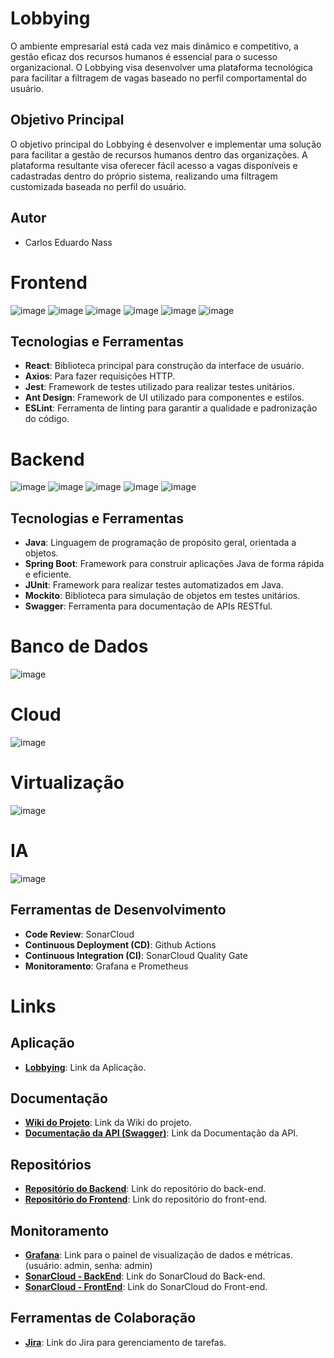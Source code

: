 # Lobbying

O ambiente empresarial está cada vez mais dinâmico e competitivo, a gestão eficaz dos recursos humanos é essencial para o sucesso organizacional. O Lobbying visa desenvolver uma plataforma tecnológica para facilitar a filtragem de vagas baseado no perfil comportamental do usuário.

## Objetivo Principal

O objetivo principal do Lobbying é desenvolver e implementar uma solução para facilitar a gestão de recursos humanos dentro das organizações. A plataforma resultante visa oferecer fácil acesso a vagas disponíveis e cadastradas dentro do próprio sistema, realizando uma filtragem customizada baseada no perfil do usuário.

## Autor

 * Carlos Eduardo Nass

# Frontend

![image](https://github.com/user-attachments/assets/a4354773-2f59-4681-a453-cf4c25ca4d1e) ![image](https://github.com/user-attachments/assets/d11304fa-03c7-4ac7-ab43-6bc2f6314010) ![image](https://github.com/user-attachments/assets/842a6587-b231-4c46-8a49-f4ce02188f19) ![image](https://github.com/user-attachments/assets/30b55bfd-22de-4739-9039-7bc90de867b9) ![image](https://github.com/user-attachments/assets/8d8e366b-0182-48eb-9b73-c0ed79725ee8) ![image](https://github.com/user-attachments/assets/c0d6739c-ce6e-4fbd-895f-074e09e25c14)

## Tecnologias e Ferramentas

 * **React**: Biblioteca principal para construção da interface de usuário.
 * **Axios**: Para fazer requisições HTTP.
 * **Jest**: Framework de testes utilizado para realizar testes unitários.
 * **Ant Design**: Framework de UI utilizado para componentes e estilos.
 * **ESLint**: Ferramenta de linting para garantir a qualidade e padronização do código.

# Backend

![image](https://github.com/user-attachments/assets/be2bbe6c-0370-4d51-b7e2-86b86056e20a) ![image](https://github.com/user-attachments/assets/ca38ca6a-22b5-4bac-b427-332c9a718218) ![image](https://github.com/user-attachments/assets/5aa520b8-e60b-4e2a-8758-f17db212b1d5) ![image](https://github.com/user-attachments/assets/21abaa9b-3b0a-49b1-824e-86af8e66213b) ![image](https://github.com/user-attachments/assets/6a544931-1165-418f-b3d7-b89f946596b4)

## Tecnologias e Ferramentas

 * **Java**: Linguagem de programação de propósito geral, orientada a objetos.
 * **Spring Boot**: Framework para construir aplicações Java de forma rápida e eficiente.
 * **JUnit**: Framework para realizar testes automatizados em Java.
 * **Mockito**: Biblioteca para simulação de objetos em testes unitários.
 * **Swagger**: Ferramenta para documentação de APIs RESTful.

# Banco de Dados

![image](https://github.com/user-attachments/assets/29e318d9-5880-4358-8185-cdd6b494d00a)

# Cloud

![image](https://github.com/user-attachments/assets/d6d728be-ef0a-4929-957b-0a943d0c8e9a)

# Virtualização

![image](https://github.com/user-attachments/assets/d8a4bda8-0235-4d9d-928b-0dd27ed8f2d7)

# IA

![image](https://github.com/user-attachments/assets/8b0cc598-714b-4d9e-a5aa-59bd82a15013)

## Ferramentas de Desenvolvimento

 * **Code Review**: SonarCloud
 * **Continuous Deployment (CD)**: Github Actions
 * **Continuous Integration (CI)**: SonarCloud Quality Gate
 * **Monitoramento**: Grafana e Prometheus

# Links

## Aplicação

 * [**Lobbying**](https://thelobbying.tech/login): Link da Aplicação.

## Documentação

 * [**Wiki do Projeto**](https://github.com/Carlos-Nass/lobbying/wiki): Link da Wiki do projeto.
 * [**Documentação da API (Swagger)**](https://thelobbying.tech/api/swagger-ui/index.html): Link da Documentação da API.

## Repositórios

 * [**Repositório do Backend**](https://github.com/Carlos-Nass/lobbying_backend): Link do repositório do back-end.
 * [**Repositório do Frontend**](https://github.com/Carlos-Nass/lobbying-frontend): Link do repositório do front-end.

## Monitoramento

 * [**Grafana**](http://localhost:3000/goto/gUnMcd7Hg?orgId=1): Link para o painel de visualização de dados e métricas. (usuário: admin, senha: admin)
 * [**SonarCloud - BackEnd**](https://sonarcloud.io/project/overview?id=Carlos-Nass_lobbying_backend): Link do SonarCloud do Back-end.
 * [**SonarCloud - FrontEnd**](https://sonarcloud.io/project/overview?id=Carlos-Nass_lobbying-frontend): Link do SonarCloud do Front-end.

## Ferramentas de Colaboração

 * [**Jira**](https://lobbying.atlassian.net/jira/software/projects/SCRUM/boards/1?atlOrigin=eyJpIjoiMzU1ZmExYWJhOWM1NGNmYmE5MDZiMTBhYTgxYjMxNmUiLCJwIjoiaiJ9): Link do Jira para gerenciamento de tarefas.



